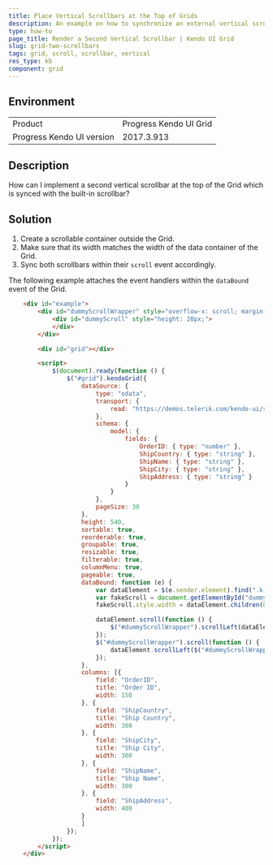 ```yaml
---
title: Place Vertical Scrollbars at the Top of Grids
description: An example on how to synchronize an external vertical scrollbar with the inner scrollbar of the Grid.
type: how-to
page_title: Render a Second Vertical Scrollbar | Kendo UI Grid
slug: grid-two-scrollbars
tags: grid, scroll, scrollbar, vertical
res_type: kb
component: grid
---
```


## Environment

<table>
 <tr>
  <td>Product</td>
  <td>Progress Kendo UI Grid</td>
 </tr>
 <tr>
  <td>Progress Kendo UI version</td>
  <td>2017.3.913</td>
 </tr>
</table>

## Description

How can I implement a second vertical scrollbar at the top of the Grid which is synced with the built-in scrollbar?

## Solution

1. Create a scrollable container outside the Grid.
1. Make sure that its width matches the width of the data container of the Grid.
1. Sync both scrollbars within their `scroll` event accordingly.

The following example attaches the event handlers within the `dataBound` event of the Grid.

```html
	<div id="example">
		<div id="dummyScrollWrapper" style="overflow-x: scroll; margin-right:17px; margin-left:2px;">
			<div id="dummyScroll" style="height: 20px;">
			</div>
		</div>

		<div id="grid"></div>

		<script>
			$(document).ready(function () {
				$("#grid").kendoGrid({
					dataSource: {
						type: "odata",
						transport: {
							read: "https://demos.telerik.com/kendo-ui/service/Northwind.svc/Orders"
						},
						schema: {
							model: {
								fields: {
									OrderID: { type: "number" },
									ShipCountry: { type: "string" },
									ShipName: { type: "string" },
									ShipCity: { type: "string" },
									ShipAddress: { type: "string" }
								}
							}
						},
						pageSize: 30
					},
					height: 540,
					sortable: true,
					reorderable: true,
					groupable: true,
					resizable: true,
					filterable: true,
					columnMenu: true,
					pageable: true,
					dataBound: function (e) {
						var dataElement = $(e.sender.element).find(".k-grid-content");
						var fakeScroll = document.getElementById("dummyScroll");
						fakeScroll.style.width = dataElement.children(0).width() + "px";

						dataElement.scroll(function () {
							$("#dummyScrollWrapper").scrollLeft(dataElement.scrollLeft());
						});
						$("#dummyScrollWrapper").scroll(function () {
							dataElement.scrollLeft($("#dummyScrollWrapper").scrollLeft());
						});
					},
					columns: [{
						field: "OrderID",
						title: "Order ID",
						width: 150
					}, {
						field: "ShipCountry",
						title: "Ship Country",
						width: 300
					}, {
						field: "ShipCity",
						title: "Ship City",
						width: 300
					}, {
						field: "ShipName",
						title: "Ship Name",
						width: 300
					}, {
						field: "ShipAddress",
						width: 400
					}
					]
				});
			});
		</script>
	</div>
```
